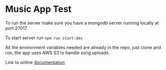 # Music App Test

To run the server make sure you have a mongodb server running locally at port 27017.

To start server run `npm run start:dev`

All the environment variables needed are already in the repo, just clone and run, the app uses AWS S3 to handle song uploads.

Link to online <a href="https://documenter.getpostman.com/view/6035448/TVt19QJ3">documentation</a>
